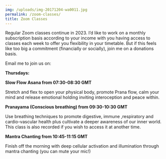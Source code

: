```yaml
---
img: /uploads/img-20171204-wa0011.jpg
permalink: /zoom-classes/
title: Zoom Classes
---
```

Regular Zoom classes continue in 2023. I’d like to work on a monthly subscription basis according to your income with you having access to classes each week to offer you flexibility in your timetable. But if this feels like too big a commitment (financially or socially), join me on a donations basis.

Email me to join us on:

**Thursdays:**

**Slow Flow Asana from 07:30-08:30 GMT**

Stretch and flex to open your physical body, promote Prana flow, calm your mind and release emotional holding inviting interoception and peace within.

**Pranayama (Conscious breathing) from 09:30-10:30 GMT**

Use breathing techniques to promote digestive, immune ,respiratory and cardio-vascular health plus cultivate a deeper awareness of our inner world. This class is also recorded if you wish to access it at another time.

**Mantra Chanting from 10:45-11:15 GMT**

Finish off the morning with deep cellular activation and illumination through mantra chanting (you can mute your mic!)